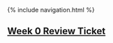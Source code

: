 {% include navigation.html %}
## [Week 0 Review Ticket](https://github.com/RohanG326/trimester3personalrepo/issues/1)
